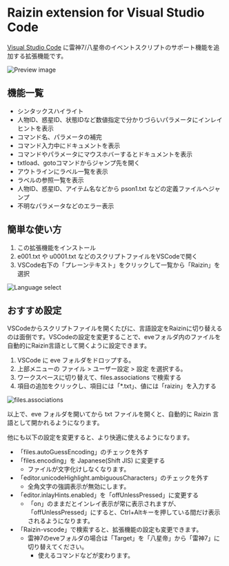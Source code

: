 # Raizin extension for Visual Studio Code

[Visual Studio Code](https://code.visualstudio.com/) に雷神7/八星帝のイベントスクリプトのサポート機能を追加する拡張機能です。

![Preview image](https://github.com/user-attachments/assets/0ea40842-7988-48f8-9188-079d39c61e4e)


## 機能一覧
- シンタックスハイライト
- 人物ID、惑星ID、状態IDなど数値指定で分かりづらいパラメータにインレイヒントを表示
- コマンド名、パラメータの補完
- コマンド入力中にドキュメントを表示
- コマンドやパラメータにマウスホバーするとドキュメントを表示
- txtload、gotoコマンドからジャンプ先を開く
- アウトラインにラベル一覧を表示
- ラベルの参照一覧を表示
- 人物ID、惑星ID、アイテム名などから pson1.txt などの定義ファイルへジャンプ
- 不明なパラメータなどのエラー表示


## 簡単な使い方
1. この拡張機能をインストール
2. e001.txt や u0001.txt などのスクリプトファイルをVSCodeで開く
3. VSCode右下の「プレーンテキスト」をクリックして一覧から「Raizin」を選択

![Language select](https://github.com/user-attachments/assets/419895af-b143-4cde-81dd-45efddd6552c)


## おすすめ設定
VSCodeからスクリプトファイルを開くたびに、言語設定をRaizinに切り替えるのは面倒です。VSCodeの設定を変更することで、eveフォルダ内のファイルを自動的にRaizin言語として開くように設定できます。

1. VSCode に eve フォルダをドロップする。
2. 上部メニューの ファイル > ユーザー設定 > 設定 を選択する。
3. ワークスペースに切り替えて、files.associations で検索する
4. 項目の追加をクリックし、項目には「*.txt」、値には「raizin」を入力する

![files.associations](https://github.com/user-attachments/assets/b3737ac0-12db-4b8b-b9d9-c810c6aee81a)

以上で、eve フォルダを開いてから txt ファイルを開くと、自動的に Raizin 言語として開かれるようになります。

他にも以下の設定を変更すると、より快適に使えるようになります。
- 「files.autoGuessEncoding」のチェックを外す
- 「files.encoding」を Japanese(Shift JIS) に変更する
  - ファイルが文字化けしなくなります。
- 「editor.unicodeHighlight.ambiguousCharacters」のチェックを外す
  - 全角文字の強調表示が無効にします。
- 「editor.inlayHints.enabled」を「offUnlessPressed」に変更する
  - 「on」のままだとインレイ表示が常に表示されますが、「offUnlessPressed」にすると、Ctrl+Altキーを押している間だけ表示されるようになります。
- 「Raizin-vscode」で検索すると、拡張機能の設定も変更できます。
  - 雷神7のeveフォルダの場合は「Target」を「八星帝」から「雷神7」に切り替えてください。
    - 使えるコマンドなどが変わります。
